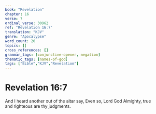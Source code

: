 ```yaml
---
book: "Revelation"
chapter: 16
verse: 7
ordinal_verse: 30962
ref: "Revelation 16:7"
translation: "KJV"
genre: "Apocalypse"
word_count: 20
topics: []
cross_references: []
grammar_tags: [conjunctive-opener, negation]
thematic_tags: [names-of-god]
tags: ["Bible","KJV","Revelation"]
---
```


# Revelation 16:7

And I heard another out of the altar say, Even so, Lord God Almighty, true and righteous are thy judgments.
